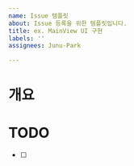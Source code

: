 ```yaml
---
name: Issue 템플릿
about: Issue 등록을 위한 템플릿입니다.
title: ex. MainView UI 구현
labels: ''
assignees: Junu-Park

---
```


# 개요
<!-- 해당 이슈에서 진행해야하는 작업을 간단하게 설명해주세요. -->

# TODO
<!-- 해당 이슈에서 진행해야하는 작업 리스트를 작성해주세요. -->
- [ ]
